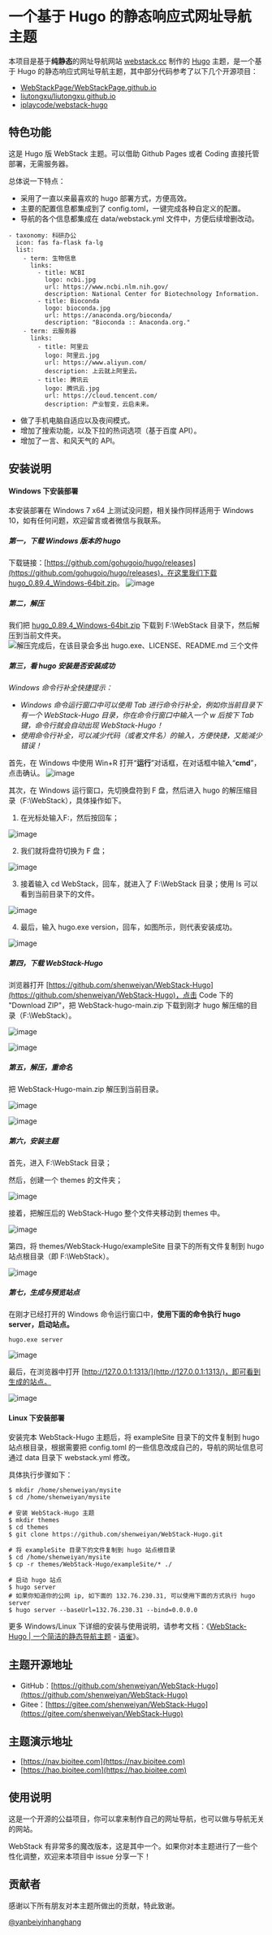 # 一个基于 Hugo 的静态响应式网址导航主题 

本项目是基于**纯静态**的网址导航网站 [webstack.cc](https://github.com/WebStackPage/WebStackPage.github.io) 制作的 [Hugo](https://gohugo.io/) 主题，是一个基于 Hugo 的静态响应式网址导航主题，其中部分代码参考了以下几个开源项目：<br/>

- [WebStackPage/WebStackPage.github.io](https://github.com/WebStackPage/WebStackPage.github.io)
- [liutongxu/liutongxu.github.io](https://github.com/liutongxu/liutongxu.github.io)
- [iplaycode/webstack-hugo](https://github.com/iplaycode/webstack-hugo)

## 特色功能

这是 Hugo 版 WebStack 主题。可以借助 Github Pages 或者 Coding 直接托管部署，无需服务器。

总体说一下特点：

- 采用了一直以来最喜欢的 hugo 部署方式，方便高效。
- 主要的配置信息都集成到了 config.toml，一键完成各种自定义的配置。
- 导航的各个信息都集成在 data/webstack.yml 文件中，方便后续增删改动。
```
- taxonomy: 科研办公
  icon: fas fa-flask fa-lg
  list:
    - term: 生物信息
      links:
        - title: NCBI
          logo: ncbi.jpg
          url: https://www.ncbi.nlm.nih.gov/
          description: National Center for Biotechnology Information.
        - title: Bioconda
          logo: bioconda.jpg
          url: https://anaconda.org/bioconda/
          description: "Bioconda :: Anaconda.org."
    - term: 云服务器
      links:
        - title: 阿里云
          logo: 阿里云.jpg
          url: https://www.aliyun.com/
          description: 上云就上阿里云。
        - title: 腾讯云
          logo: 腾讯云.jpg
          url: https://cloud.tencent.com/
          description: 产业智变，云启未来。
```
- 做了手机电脑自适应以及夜间模式。
- 增加了搜索功能，以及下拉的热词选项（基于百度 API）。
- 增加了一言、和风天气的 API。


## 安装说明

#### Windows 下安装部署

本安装部署在 Windows 7 x64 上测试没问题，相关操作同样适用于 Windows 10，如有任何问题，欢迎留言或者微信与我联系。

##### 第一，下载 Windows 版本的 hugo
下载链接：[https://github.com/gohugoio/hugo/releases](https://github.com/gohugoio/hugo/releases)，在这里我们下载 [hugo_0.89.4_Windows-64bit.zip](https://github.com/gohugoio/hugo/releases/download/v0.89.4/hugo_0.89.4_Windows-64bit.zip)。
![image](https://user-images.githubusercontent.com/26101369/176334175-e5332c6d-7c12-43e2-990d-f0b2770e87d2.png)

##### 第二，解压
我们把 [hugo_0.89.4_Windows-64bit.zip](https://github.com/gohugoio/hugo/releases/download/v0.89.4/hugo_0.89.4_Windows-64bit.zip) 下载到 F:\WebStack 目录下，然后解压到当前文件夹。
![解压完成后，在该目录会多出 hugo.exe、LICENSE、README.md 三个文件](https://user-images.githubusercontent.com/26101369/176334230-085e5e7d-e5cb-4faa-92fd-89dfc9f44379.png)

##### 第三，看 hugo 安装是否安装成功

*Windows 命令行补全快捷提示：*
- *Windows 命令运行窗口中可以使用 Tab 进行命令行补全，例如你当前目录下有一个 WebStack-Hugo 目录，你在命令行窗口中输入一个 w 后按下 Tab 键，命令行就会自动出现 WebStack-Hugo！*
- *使用命令行补全，可以减少代码（或者文件名）的输入，方便快捷，又能减少错误！*

首先，在 Windows 中使用 Win+R 打开“**运行**”对话框，在对话框中输入“**cmd**”，点击确认。
![image](https://user-images.githubusercontent.com/26101369/176334812-b5065ec6-9f34-435b-9f1b-e287b9858eed.png)

其次，在 Windows 运行窗口，先切换盘符到 F 盘，然后进入 hugo 的解压缩目录（F:\WebStack），具体操作如下。

1. 在光标处输入F:，然后按回车；

![image](https://user-images.githubusercontent.com/26101369/176334878-6b6a0450-6b9c-4e07-b9a2-cc7946a99bb7.png)

2. 我们就将盘符切换为 F 盘；

![image](https://user-images.githubusercontent.com/26101369/176334938-04797759-868e-4d4c-83ea-632500c8c043.png)

3. 接着输入 cd WebStack，回车，就进入了 F:\WebStack 目录；使用 ls 可以看到当前目录下的文件。

![image](https://user-images.githubusercontent.com/26101369/176335087-183a144a-9153-4092-a118-69a333a16dd9.png)

4. 最后，输入 hugo.exe version，回车，如图所示，则代表安装成功。

![image](https://user-images.githubusercontent.com/26101369/176335123-b3f00646-b585-4ee7-b6b7-ae3ad958492e.png)

##### 第四，下载 WebStack-Hugo

浏览器打开 [https://github.com/shenweiyan/WebStack-Hugo](https://github.com/shenweiyan/WebStack-Hugo)，点击 Code 下的 "Download ZIP"，把 WebStack-hugo-main.zip 下载到刚才 hugo 解压缩的目录（F:\WebStack）。

![image](https://user-images.githubusercontent.com/26101369/176335212-8b862f50-26d7-4eee-9de7-9478d249d0c2.png)

![image](https://user-images.githubusercontent.com/26101369/176335232-ddd8634f-2bc5-4370-96cb-67be4143e3b7.png)

##### 第五，解压，重命名

把 WebStack-Hugo-main.zip 解压到当前目录。

![image](https://user-images.githubusercontent.com/26101369/176335276-ffb564bb-4260-41fe-a5ca-db5962a149b7.png)

![image](https://user-images.githubusercontent.com/26101369/176335290-95d08d4e-9e96-4db4-a8be-4f6cbc1b5b4a.png)

##### 第六，安装主题

首先，进入 F:\WebStack 目录；

然后，创建一个 themes 的文件夹；

![image](https://user-images.githubusercontent.com/26101369/176335360-87bbd028-4ab7-4f3c-93a8-4d05549f3ff5.png)

接着，把解压后的 WebStack-Hugo 整个文件夹移动到 themes 中。

![image](https://user-images.githubusercontent.com/26101369/176335402-963246c5-c0d1-4073-b645-022df78b724b.png)

第四，将 themes/WebStack-Hugo/exampleSite 目录下的所有文件复制到 hugo 站点根目录（即 F:\WebStack）。

![image](https://user-images.githubusercontent.com/26101369/176335444-1574a2ca-d7ec-489d-90b9-8485d927171a.png)

##### 第七，生成与预览站点

在刚才已经打开的 Windows 命令运行窗口中，**使用下面的命令执行 hugo server，启动站点。**

```shell
hugo.exe server 
```

![image](https://user-images.githubusercontent.com/26101369/176335498-48293871-c621-4f52-a18f-80792b090d29.png)

最后，在浏览器中打开 [http://127.0.0.1:1313/](http://127.0.0.1:1313/)，即可看到生成的站点。

![image](https://user-images.githubusercontent.com/26101369/176335540-650e1fb1-f211-4f70-a3db-42efdd8345ac.png)

#### Linux 下安装部署

安装完本 WebStack-Hugo 主题后，将 exampleSite 目录下的文件复制到 hugo 站点根目录，根据需要把 config.toml 的一些信息改成自己的，导航的网址信息可通过 data 目录下 webstack.yml 修改。

具体执行步骤如下：
```shell
$ mkdir /home/shenweiyan/mysite 
$ cd /home/shenweiyan/mysite

# 安装 WebStack-Hugo 主题
$ mkdir themes
$ cd themes
$ git clone https://github.com/shenweiyan/WebStack-Hugo.git

# 将 exampleSite 目录下的文件复制到 hugo 站点根目录
$ cd /home/shenweiyan/mysite
$ cp -r themes/WebStack-Hugo/exampleSite/* ./

# 启动 hugo 站点
$ hugo server 
# 如果你知道你的公网 ip, 如下面的 132.76.230.31, 可以使用下面的方式执行 hugo server
$ hugo server --baseUrl=132.76.230.31 --bind=0.0.0.0 
```

更多 Windows/Linux 下详细的安装与使用说明，请参考文档：《[WebStack-Hugo | 一个简洁的静态导航主题](https://www.yuque.com/shenweiyan/cookbook/webstack-hugo) - [语雀](https://www.yuque.com/shenweiyan)》。


## 主题开源地址

- GitHub：[https://github.com/shenweiyan/WebStack-Hugo](https://github.com/shenweiyan/WebStack-Hugo)
- Gitee：[https://gitee.com/shenweiyan/WebStack-Hugo](https://gitee.com/shenweiyan/WebStack-Hugo)


## 主题演示地址

- [https://nav.bioitee.com](https://nav.bioitee.com)
- [https://hao.bioitee.com](https://hao.bioitee.com)

## 使用说明

这是一个开源的公益项目，你可以拿来制作自己的网址导航，也可以做与导航无关的网站。

WebStack 有非常多的魔改版本，这是其中一个。如果你对本主题进行了一些个性化调整，欢迎来本项目中 issue 分享一下！

## 贡献者

感谢以下所有朋友对本主题所做出的贡献，特此致谢。

[@yanbeiyinhanghang](https://github.com/yinhanghang)
